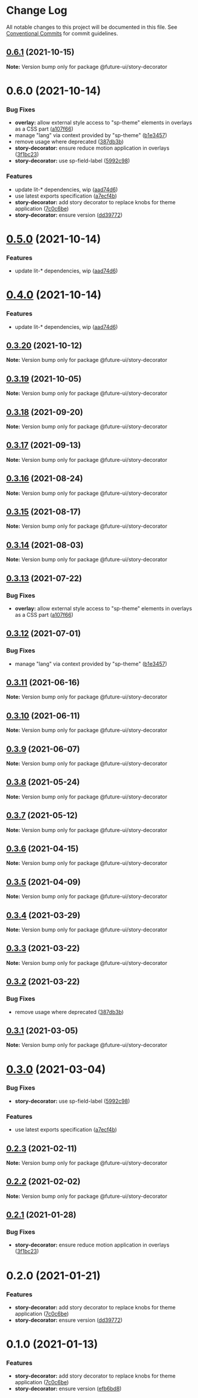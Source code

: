 # Change Log

All notable changes to this project will be documented in this file.
See [Conventional Commits](https://conventionalcommits.org) for commit guidelines.

## [0.6.1](https://github.com/adobe/spectrum-web-components/compare/@future-ui/story-decorator@0.6.0...@future-ui/story-decorator@0.6.1) (2021-10-15)

**Note:** Version bump only for package @future-ui/story-decorator





# 0.6.0 (2021-10-14)


### Bug Fixes

* **overlay:** allow external style access to "sp-theme" elements in overlays as a CSS part ([a107f66](https://github.com/adobe/spectrum-web-components/commit/a107f66ae171e857e5f84cfff9f7a27cc5bd320d))
* manage "lang" via context provided by "sp-theme" ([b1e3457](https://github.com/adobe/spectrum-web-components/commit/b1e3457ae447427c54f8645c478866340329750c))
* remove <sp-menu> usage where deprecated ([387db3b](https://github.com/adobe/spectrum-web-components/commit/387db3be95c98ab220e517fe12a4db7a2496fe5f))
* **story-decorator:** ensure reduce motion application in overlays ([3f1bc23](https://github.com/adobe/spectrum-web-components/commit/3f1bc23bb2e87dedd285915c034ea497a0271d07))
* **story-decorator:** use sp-field-label ([5992c98](https://github.com/adobe/spectrum-web-components/commit/5992c98024bbb9476a18c4a69a024968c05cac17))


### Features

* update lit-* dependencies, wip ([aad74d6](https://github.com/adobe/spectrum-web-components/commit/aad74d6ac41d8450aee82d73aaf58ab949b72a00))
* use latest exports specification ([a7ecf4b](https://github.com/adobe/spectrum-web-components/commit/a7ecf4b6da7996f36a8a89f62cc2384709497008))
* **story-decorator:** add story decorator to replace knobs for theme application ([7c0c6be](https://github.com/adobe/spectrum-web-components/commit/7c0c6be37d58ad3e6d8973e8d4f5ccc587bf55af))
* **story-decorator:** ensure version ([dd39772](https://github.com/adobe/spectrum-web-components/commit/dd39772af363051c35126c369bb5a33a0c7853d9))





# [0.5.0](https://github.com/adobe/spectrum-web-components/compare/@future-ui/story-decorator@0.3.20...@future-ui/story-decorator@0.5.0) (2021-10-14)

### Features

-   update lit-\* dependencies, wip ([aad74d6](https://github.com/adobe/spectrum-web-components/commit/aad74d6ac41d8450aee82d73aaf58ab949b72a00))

# [0.4.0](https://github.com/adobe/spectrum-web-components/compare/@future-ui/story-decorator@0.3.20...@future-ui/story-decorator@0.4.0) (2021-10-14)

### Features

-   update lit-\* dependencies, wip ([aad74d6](https://github.com/adobe/spectrum-web-components/commit/aad74d6ac41d8450aee82d73aaf58ab949b72a00))

## [0.3.20](https://github.com/adobe/spectrum-web-components/compare/@future-ui/story-decorator@0.3.19...@future-ui/story-decorator@0.3.20) (2021-10-12)

**Note:** Version bump only for package @future-ui/story-decorator

## [0.3.19](https://github.com/adobe/spectrum-web-components/compare/@future-ui/story-decorator@0.3.18...@future-ui/story-decorator@0.3.19) (2021-10-05)

**Note:** Version bump only for package @future-ui/story-decorator

## [0.3.18](https://github.com/adobe/spectrum-web-components/compare/@future-ui/story-decorator@0.3.17...@future-ui/story-decorator@0.3.18) (2021-09-20)

**Note:** Version bump only for package @future-ui/story-decorator

## [0.3.17](https://github.com/adobe/spectrum-web-components/compare/@future-ui/story-decorator@0.3.16...@future-ui/story-decorator@0.3.17) (2021-09-13)

**Note:** Version bump only for package @future-ui/story-decorator

## [0.3.16](https://github.com/adobe/spectrum-web-components/compare/@future-ui/story-decorator@0.3.15...@future-ui/story-decorator@0.3.16) (2021-08-24)

**Note:** Version bump only for package @future-ui/story-decorator

## [0.3.15](https://github.com/adobe/spectrum-web-components/compare/@future-ui/story-decorator@0.3.14...@future-ui/story-decorator@0.3.15) (2021-08-17)

**Note:** Version bump only for package @future-ui/story-decorator

## [0.3.14](https://github.com/adobe/spectrum-web-components/compare/@future-ui/story-decorator@0.3.13...@future-ui/story-decorator@0.3.14) (2021-08-03)

**Note:** Version bump only for package @future-ui/story-decorator

## [0.3.13](https://github.com/adobe/spectrum-web-components/compare/@future-ui/story-decorator@0.3.12...@future-ui/story-decorator@0.3.13) (2021-07-22)

### Bug Fixes

-   **overlay:** allow external style access to "sp-theme" elements in overlays as a CSS part ([a107f66](https://github.com/adobe/spectrum-web-components/commit/a107f66ae171e857e5f84cfff9f7a27cc5bd320d))

## [0.3.12](https://github.com/adobe/spectrum-web-components/compare/@future-ui/story-decorator@0.3.11...@future-ui/story-decorator@0.3.12) (2021-07-01)

### Bug Fixes

-   manage "lang" via context provided by "sp-theme" ([b1e3457](https://github.com/adobe/spectrum-web-components/commit/b1e3457ae447427c54f8645c478866340329750c))

## [0.3.11](https://github.com/adobe/spectrum-web-components/compare/@future-ui/story-decorator@0.3.10...@future-ui/story-decorator@0.3.11) (2021-06-16)

**Note:** Version bump only for package @future-ui/story-decorator

## [0.3.10](https://github.com/adobe/spectrum-web-components/compare/@future-ui/story-decorator@0.3.9...@future-ui/story-decorator@0.3.10) (2021-06-11)

**Note:** Version bump only for package @future-ui/story-decorator

## [0.3.9](https://github.com/adobe/spectrum-web-components/compare/@future-ui/story-decorator@0.3.8...@future-ui/story-decorator@0.3.9) (2021-06-07)

**Note:** Version bump only for package @future-ui/story-decorator

## [0.3.8](https://github.com/adobe/spectrum-web-components/compare/@future-ui/story-decorator@0.3.7...@future-ui/story-decorator@0.3.8) (2021-05-24)

**Note:** Version bump only for package @future-ui/story-decorator

## [0.3.7](https://github.com/adobe/spectrum-web-components/compare/@future-ui/story-decorator@0.3.6...@future-ui/story-decorator@0.3.7) (2021-05-12)

**Note:** Version bump only for package @future-ui/story-decorator

## [0.3.6](https://github.com/adobe/spectrum-web-components/compare/@future-ui/story-decorator@0.3.5...@future-ui/story-decorator@0.3.6) (2021-04-15)

**Note:** Version bump only for package @future-ui/story-decorator

## [0.3.5](https://github.com/adobe/spectrum-web-components/compare/@future-ui/story-decorator@0.3.4...@future-ui/story-decorator@0.3.5) (2021-04-09)

**Note:** Version bump only for package @future-ui/story-decorator

## [0.3.4](https://github.com/adobe/spectrum-web-components/compare/@future-ui/story-decorator@0.3.3...@future-ui/story-decorator@0.3.4) (2021-03-29)

**Note:** Version bump only for package @future-ui/story-decorator

## [0.3.3](https://github.com/adobe/spectrum-web-components/compare/@future-ui/story-decorator@0.3.2...@future-ui/story-decorator@0.3.3) (2021-03-22)

**Note:** Version bump only for package @future-ui/story-decorator

## [0.3.2](https://github.com/adobe/spectrum-web-components/compare/@future-ui/story-decorator@0.3.1...@future-ui/story-decorator@0.3.2) (2021-03-22)

### Bug Fixes

-   remove <sp-menu> usage where deprecated ([387db3b](https://github.com/adobe/spectrum-web-components/commit/387db3be95c98ab220e517fe12a4db7a2496fe5f))

## [0.3.1](https://github.com/adobe/spectrum-web-components/compare/@future-ui/story-decorator@0.3.0...@future-ui/story-decorator@0.3.1) (2021-03-05)

**Note:** Version bump only for package @future-ui/story-decorator

# [0.3.0](https://github.com/adobe/spectrum-web-components/compare/@future-ui/story-decorator@0.2.3...@future-ui/story-decorator@0.3.0) (2021-03-04)

### Bug Fixes

-   **story-decorator:** use sp-field-label ([5992c98](https://github.com/adobe/spectrum-web-components/commit/5992c98024bbb9476a18c4a69a024968c05cac17))

### Features

-   use latest exports specification ([a7ecf4b](https://github.com/adobe/spectrum-web-components/commit/a7ecf4b6da7996f36a8a89f62cc2384709497008))

## [0.2.3](https://github.com/adobe/spectrum-web-components/compare/@future-ui/story-decorator@0.2.2...@future-ui/story-decorator@0.2.3) (2021-02-11)

**Note:** Version bump only for package @future-ui/story-decorator

## [0.2.2](https://github.com/adobe/spectrum-web-components/compare/@future-ui/story-decorator@0.2.1...@future-ui/story-decorator@0.2.2) (2021-02-02)

**Note:** Version bump only for package @future-ui/story-decorator

## [0.2.1](https://github.com/adobe/spectrum-web-components/compare/@future-ui/story-decorator@0.2.0...@future-ui/story-decorator@0.2.1) (2021-01-28)

### Bug Fixes

-   **story-decorator:** ensure reduce motion application in overlays ([3f1bc23](https://github.com/adobe/spectrum-web-components/commit/3f1bc23bb2e87dedd285915c034ea497a0271d07))

# 0.2.0 (2021-01-21)

### Features

-   **story-decorator:** add story decorator to replace knobs for theme application ([7c0c6be](https://github.com/adobe/spectrum-web-components/commit/7c0c6be37d58ad3e6d8973e8d4f5ccc587bf55af))
-   **story-decorator:** ensure version ([dd39772](https://github.com/adobe/spectrum-web-components/commit/dd39772af363051c35126c369bb5a33a0c7853d9))

# 0.1.0 (2021-01-13)

### Features

-   **story-decorator:** add story decorator to replace knobs for theme application ([7c0c6be](https://github.com/adobe/spectrum-web-components/commit/7c0c6be37d58ad3e6d8973e8d4f5ccc587bf55af))
-   **story-decorator:** ensure version ([efb6bd8](https://github.com/adobe/spectrum-web-components/commit/efb6bd8ea22916a2e2b1ae3943c252d5e8ff9452))
